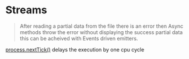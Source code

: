 # Streams

> After reading a partial data from the file there is an error then Async methods throw the error without displaying the success partial data this can be acheived with Events driven emitters.

[process.nextTick()](https://medium.com/@amanhimself/how-process-nexttick-works-in-node-js-cb327812e083) delays the execution by one cpu cycle